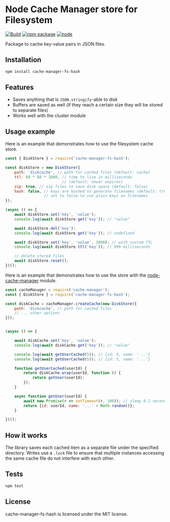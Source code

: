 # Node Cache Manager store for Filesystem

[![Build](https://github.com/rolandstarke/node-cache-manager-fs-hash/actions/workflows/node.js.yml/badge.svg)](https://github.com/rolandstarke/node-cache-manager-fs-hash/actions/workflows/node.js.yml)
[![npm package](https://img.shields.io/npm/v/cache-manager-fs-hash.svg)](https://www.npmjs.com/package/cache-manager-fs-hash)
[![node](https://img.shields.io/node/v/cache-manager-fs-hash.svg)](https://nodejs.org)

Package to cache key-value pairs in JSON files.

## Installation

```sh
npm install cache-manager-fs-hash
```

## Features

* Saves anything that is `JSON.stringify`-able to disk
* Buffers are saved as well (if they reach a certain size they will be stored to separate files)
* Works well with the cluster module

## Usage example

Here is an example that demonstrates how to use the filesystem cache store.

```javascript
const { DiskStore } = require('cache-manager-fs-hash');

const diskStore = new DiskStore({
    path: 'diskcache', // path for cached files (default: cache)
    ttl: 60 * 60 * 1000, // time to live in milliseconds 
                         // (default: never expires)
    zip: true, // zip files to save disk space (default: false)
    hash: false, // keys are hashed to generate filenames (default: true)
                 // set to false to use plain keys as filenames
});

(async () => {
    await diskStore.set('key', 'value');
    console.log(await diskStore.get('key')); // "value"

    await diskStore.del('key');
    console.log(await diskStore.get('key')); // undefined

    await diskStore.set('key', 'value', 1000); // with custom TTL
    console.log(await diskStore.ttl('key')); // 999 milliseconds

    // delete stored files
    await diskStore.reset();
})();
```

Here is an example that demonstrates how to use the store with the [node-cache-manager](https://github.com/jaredwray/cache-manager) module.

```javascript
const cacheManager = require('cache-manager');
const { DiskStore } = require('cache-manager-fs-hash');

const diskCache = cacheManager.createCache(new DiskStore({
    path: 'diskcache', // path for cached files
    // ... other options
}));


(async () => {

    await diskCache.set('key', 'value');
    console.log(await diskCache.get('key')); // "value"

    console.log(await getUserCached(5)); // {id: 5, name: '...'}
    console.log(await getUserCached(5)); // {id: 5, name: '...'}

    function getUserCached(userId) {
        return diskCache.wrap(userId, function () {
            return getUser(userId);
        });
    }

    async function getUser(userId) {
        await new Promise(r => setTimeout(r, 100)); // sleep 0.1 seconds
        return {id: userId, name: '...' + Math.random()};
    }

})();
```

## How it works

The library saves each cached item as a separate file under the specified directory. Writes use a `.lock` file to ensure that multiple instances accessing the same cache file do not interfere with each other.

## Tests

```sh
npm test
```

## License

cache-manager-fs-hash is licensed under the MIT license.
